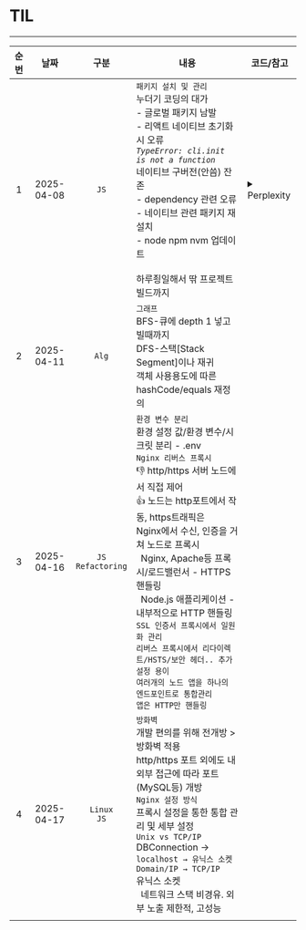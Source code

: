 # TIL
* * *
| 순번 |     날짜     |           구분           | 내용                                                                                                                                                                                                                                                                                                                                                                             |코드/참고|
|:--:|:----------:|:----------------------:|--------------------------------------------------------------------------------------------------------------------------------------------------------------------------------------------------------------------------------------------------------------------------------------------------------------------------------------------------------------------------------|--|
| 1  | 2025-04-08 |          `JS`          | `패키지 설치 및 관리`<br>누더기 코딩의 대가<br>- 글로벌 패키지 남발<br>- 리액트 네이티브 초기화시 오류<br>_`TypeError: cli.init is not a function`_<br>네이티브 구버전(안씀) 잔존<br>- dependency 관련 오류<br>- 네이티브 관련 패키지 재설치<br>- node npm nvm 업데이트<br><br>하루죙일해서 딲 프로젝트 빌드까지                                                                                                                                                  |<details><summary>Perplexity</summary>`npx react-native start --reset-cache` <br>`npm uninstall -g react-native-cli` <br>`npm uninstall -g react-native` <br>`npm uninstall -g @react-native-community/cli` <br>`npm cache clean --force` <br>`npm install --force react-native-cli react-native` <br>`npm install --save-dev @react-native-community/cli` <br>`npm install --save-dev @react-native-community/cli-platform-android` <br>`npm install --save-dev @react-native-community/cli-platform-ios` <br>`npx react-native start --reset-cache` <br>`npx rnx-align-deps --requirements react-native@0.76 --write`</details>|
| 2  | 2025-04-11 |         `Alg`          | `그래프`<br>BFS-큐에 depth 1 넣고 빌때까지<br>DFS-스택[Stack Segment]이나 재귀<br>객체 사용용도에 따른 hashCode/equals 재정의                                                                                                                                                                                                                                                                               ||
| 3  | 2025-04-16 | `JS`<br/>`Refactoring` | `환경 변수 분리`<br/>환경 설정 값/환경 변수/시크릿 분리 - .env<br/>`Nginx 리버스 프록시`<br/>👎 http/https 서버 노드에서 직접 제어 <br/>👍 노드는 http포트에서 작동, https트래픽은<br/>Nginx에서 수신, 인증을 거쳐 노드로 프록시<br/>` `Nginx, Apache등 프록시/로드밸런서 - HTTPS 핸들링<br/>` `Node.js 애플리케이션 - 내부적으로 HTTP 핸들링<br/>`SSL 인증서 프록시에서 일원화 관리`<br/>`리버스 프록시에서 리다이렉트/HSTS/보안 헤더.. 추가 설정 용이`<br/>`여러개의 노드 앱을 하나의 엔드포인트로 통합관리`<br/>`앱은 HTTP만 핸들링` ||
| 4  | 2025-04-17 |    `Linux`<br/>`JS`     | `방화벽` <br/>개발 편의를 위해 전개방 > 방화벽 적용<br/>http/https 포트 외에도 내외부 접근에 따라 포트(MySQL등) 개방<br/>`Nginx 설정 방식` <br/>프록시 설정을 통한 통합 관리 및 세부 설정<br/>`Unix vs TCP/IP`<br/>DBConnection → `localhost → 유닉스 소켓` `Domain/IP → TCP/IP`<br/>유닉스 소켓<br/>` `네트워크 스택 비경유. 외부 노출 제한적, 고성능                                                                                                               ||
|    |            |                        |                                                                                                                                                                                                                                                                                                                                                                                ||
